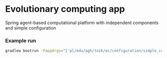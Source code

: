 # Evolutionary computing app
Spring agent-based computational platform with independent components and simple configuration 

### Example run
```bash
gradlew bootrun -PappArgs="['pl/edu/agh/toik/ec/configuration/simple_configuration.xml']"
```
